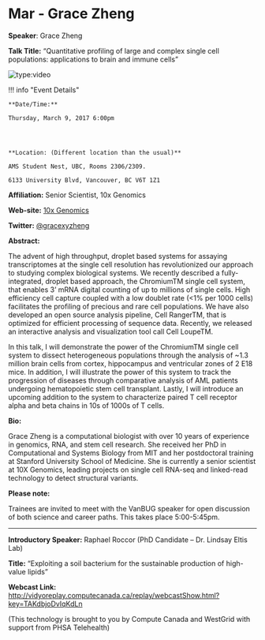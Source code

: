 # Mar - Grace Zheng

**Speaker**: Grace Zheng

**Talk Title:** “Quantitative profiling of large and complex single cell populations: applications to brain and immune cells”

![type:video](https://www.youtube.com/embed/KTHQhBT2Sew)

!!! info "Event Details"
    
    
    **Date/Time:**
    
    Thursday, March 9, 2017 6:00pm
    
    
    
    
    **Location: (Different location than the usual)**
    
    AMS Student Nest, UBC, Rooms 2306/2309.
    
    6133 University Blvd, Vancouver, BC V6T 1Z1
    
    

**Affiliation:** Senior Scientist, 10x Genomics

**Web-site:** [10x Genomics](https://www.10xgenomics.com/)

**Twitter:** [@gracexyzheng](https://twitter.com/gracexyzheng)

**Abstract:**

The advent of high throughput, droplet based systems for assaying transcriptomes at the single cell resolution has revolutionized our approach to studying complex biological systems. We recently described a fully-integrated, droplet based approach, the ChromiumTM single cell system, that enables 3’ mRNA digital counting of up to millions of single cells. High efficiency cell capture coupled with a low doublet rate (<1% per 1000 cells) facilitates the profiling of precious and rare cell populations. We have also developed an open source analysis pipeline, Cell RangerTM, that is optimized for efficient processing of sequence data. Recently, we released an interactive analysis and visualization tool call Cell LoupeTM.

In this talk, I will demonstrate the power of the ChromiumTM single cell system to dissect heterogeneous populations through the analysis of ~1.3 million brain cells from cortex, hippocampus and ventricular zones of 2 E18 mice. In addition, I will illustrate the power of this system to track the progression of diseases through comparative analysis of AML patients undergoing hematopoietic stem cell transplant. Lastly, I will introduce an upcoming addition to the system to characterize paired T cell receptor alpha and beta chains in 10s of 1000s of T cells.

**Bio:**

Grace Zheng is a computational biologist with over 10 years of experience in genomics, RNA, and stem cell research. She received her PhD in Computational and Systems Biology from MIT and her postdoctoral training at Stanford University School of Medicine. She is currently a senior scientist at 10X Genomics, leading projects on single cell RNA-seq and linked-read technology to detect structural variants.

**Please note:**

Trainees are invited to meet with the VanBUG speaker for open discussion of both science and career paths. This takes place 5:00-5:45pm.

---

**Introductory Speaker:** Raphael Roccor (PhD Candidate – Dr. Lindsay Eltis Lab)

**Title:** “Exploiting a soil bacterium for the sustainable production of high-value lipids”

**Webcast Link:** <http://vidyoreplay.computecanada.ca/replay/webcastShow.html?key=TAKdbjoDvIqKdLn>

(This technology is brought to you by Compute Canada and WestGrid with support from PHSA Telehealth)


